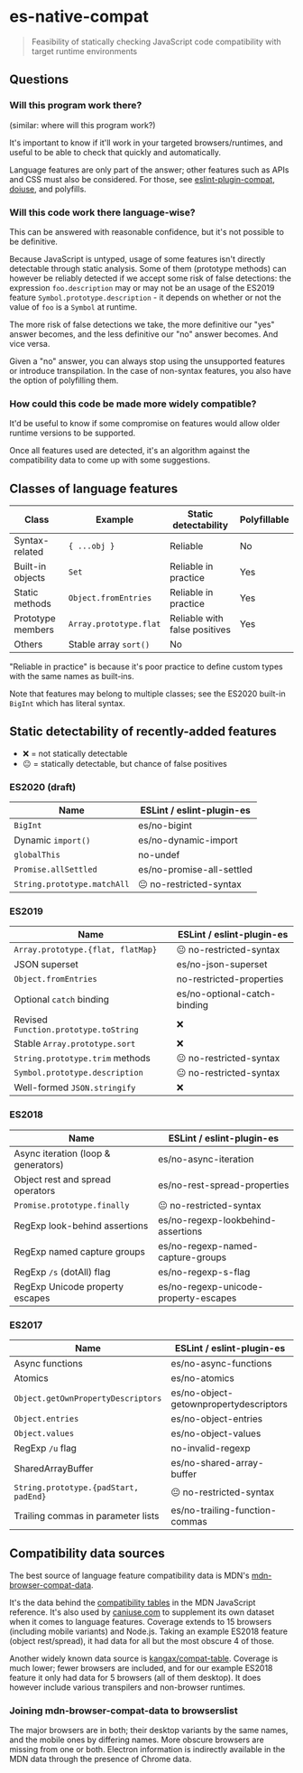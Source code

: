 # es-native-compat

> Feasibility of statically checking JavaScript code compatibility with target runtime environments

## Questions

### Will this program work there?

(similar: where will this program work?)

It's important to know if it'll work in your targeted browsers/runtimes, and useful to be able to check that quickly and automatically.

Language features are only part of the answer; other features such as APIs and CSS must also be considered. For those, see [eslint-plugin-compat](https://github.com/amilajack/eslint-plugin-compat), [doiuse](https://github.com/anandthakker/doiuse), and polyfills.

### Will this code work there language-wise?

This can be answered with reasonable confidence, but it's not possible to be definitive.

Because JavaScript is untyped, usage of some features isn't directly detectable through static analysis. Some of them (prototype methods) can however be reliably detected if we accept some risk of false detections: the expression `foo.description` may or may not be an usage of the ES2019 feature `Symbol.prototype.description` - it depends on whether or not the value of `foo` is a `Symbol` at runtime.

The more risk of false detections we take, the more definitive our "yes" answer becomes, and the less definitive our "no" answer becomes. And vice versa.

Given a "no" answer, you can always stop using the unsupported features or introduce transpilation. In the case of non-syntax features, you also have the option of polyfilling them.

### How could this code be made more widely compatible?

It'd be useful to know if some compromise on features would allow older runtime versions to be supported.

Once all features used are detected, it's an algorithm against the compatibility data to come up with some suggestions.

## Classes of language features

| Class             | Example                | Static detectability          | Polyfillable |
| ----------------- | ---------------------- | ----------------------------- | ------------ |
| Syntax-related    | `{ ...obj }`           | Reliable                      | No           |
| Built-in objects  | `Set`                  | Reliable in practice          | Yes          |
| Static methods    | `Object.fromEntries`   | Reliable in practice          | Yes          |
| Prototype members | `Array.prototype.flat` | Reliable with false positives | Yes          |
| Others            | Stable array `sort()`  | No                            |

"Reliable in practice" is because it's poor practice to define custom types with the same names as built-ins.

Note that features may belong to multiple classes; see the ES2020 built-in `BigInt` which has literal syntax.

## Static detectability of recently-added features

- ❌ = not statically detectable
- 😐 = statically detectable, but chance of false positives

### ES2020 (draft)

| Name                        | ESLint / eslint-plugin-es |
| --------------------------- | ------------------------- |
| `BigInt`                    | es/no-bigint              |
| Dynamic `import()`          | es/no-dynamic-import      |
| `globalThis`                | no-undef                  |
| `Promise.allSettled`        | es/no-promise-all-settled |
| `String.prototype.matchAll` | 😐 no-restricted-syntax   |

### ES2019

| Name                                  | ESLint / eslint-plugin-es    |
| ------------------------------------- | ---------------------------- |
| `Array.prototype.{flat, flatMap}`     | 😐 no-restricted-syntax      |
| JSON superset                         | es/no-json-superset          |
| `Object.fromEntries`                  | no-restricted-properties     |
| Optional `catch` binding              | es/no-optional-catch-binding |
| Revised `Function.prototype.toString` | ❌                           |
| Stable `Array.prototype.sort`         | ❌                           |
| `String.prototype.trim` methods       | 😐 no-restricted-syntax      |
| `Symbol.prototype.description`        | 😐 no-restricted-syntax      |
| Well-formed `JSON.stringify`          | ❌                           |

### ES2018

| Name                                | ESLint / eslint-plugin-es             |
| ----------------------------------- | ------------------------------------- |
| Async iteration (loop & generators) | es/no-async-iteration                 |
| Object rest and spread operators    | es/no-rest-spread-properties          |
| `Promise.prototype.finally`         | 😐 no-restricted-syntax               |
| RegExp look-behind assertions       | es/no-regexp-lookbehind-assertions    |
| RegExp named capture groups         | es/no-regexp-named-capture-groups     |
| RegExp `/s` (dotAll) flag           | es/no-regexp-s-flag                   |
| RegExp Unicode property escapes     | es/no-regexp-unicode-property-escapes |

### ES2017

| Name                                  | ESLint / eslint-plugin-es              |
| ------------------------------------- | -------------------------------------- |
| Async functions                       | es/no-async-functions                  |
| Atomics                               | es/no-atomics                          |
| `Object.getOwnPropertyDescriptors`    | es/no-object-getownpropertydescriptors |
| `Object.entries`                      | es/no-object-entries                   |
| `Object.values`                       | es/no-object-values                    |
| RegExp `/u` flag                      | no-invalid-regexp                      |
| SharedArrayBuffer                     | es/no-shared-array-buffer              |
| `String.prototype.{padStart, padEnd}` | 😐 no-restricted-syntax                |
| Trailing commas in parameter lists    | es/no-trailing-function-commas         |

## Compatibility data sources

The best source of language feature compatibility data is MDN's [mdn-browser-compat-data](https://github.com/mdn/browser-compat-data).

It's the data behind the [compatibility tables](https://developer.mozilla.org/en-US/docs/Web/JavaScript/Reference/Operators/Spread_syntax#Browser_compatibility) in the MDN JavaScript reference. It's also used by [caniuse.com](https://caniuse.com) to supplement its own dataset when it comes to language features. Coverage extends to 15 browsers (including mobile variants) and Node.js. Taking an example ES2018 feature (object rest/spread), it had data for all but the most obscure 4 of those.

Another widely known data source is [kangax/compat-table](https://github.com/kangax/compat-table). Coverage is much lower; fewer browsers are included, and for our example ES2018 feature it only had data for 5 browsers (all of them desktop). It does however include various transpilers and non-browser runtimes.

### Joining mdn-browser-compat-data to browserslist

The major browsers are in both; their desktop variants by the same names, and the mobile ones by differing names. More obscure browsers are missing from one or both. Electron information is indirectly available in the MDN data through the presence of Chrome data.
